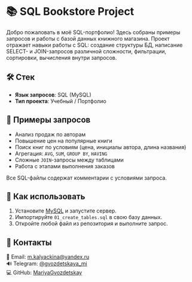 # 📚 SQL Bookstore Project
Добро пожаловать в моё SQL-портфолио! Здесь собраны примеры запросов и работы с базой данных книжного магазина. Проект отражает навыки работы с SQL: создание структуры БД, написание SELECT- и JOIN-запросов различной сложности, фильтрации, сортировки, вычисления внутри запросов.
## 🛠 Стек

- **Язык запросов**: SQL (MySQL)
- **Тип проекта**: Учебный / Портфолио
  
## 🔐 Примеры запросов

- Анализ продаж по авторам
- Повышение цен на популярные книги
- Поиск книг по условиям (цена, инициалы автора, длина названия)
- Агрегация: `AVG`, `SUM`, `GROUP BY`, `HAVING`
- Сложные `JOIN`-запросы между таблицами
- Работа с этапами выполнения заказов

Все SQL-файлы содержат комментарии с условиями запроса.

## 📌 Как использовать

1. Установите [MySQL](https://dev.mysql.com/downloads/) и запустите сервер.
2. Импортируйте `01_create_tables.sql` в свою базу данных.
3. Откройте любой файл из репозитория и выполните запрос.

## 🔗 Контакты

📧 Email: m.kalyackina@yandex.ru  
🔊 Telegram: [@gvozdetskaya_mi](https://t.me/gvozdetskaya_mi)  
💻 GitHub: [MariyaGvozdetskay](https://github.com/MariyaGvozdetskaya/MariyaGvozdetskaya)


